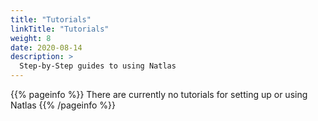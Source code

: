 ```yaml
---
title: "Tutorials"
linkTitle: "Tutorials"
weight: 8
date: 2020-08-14
description: >
  Step-by-Step guides to using Natlas
---
```


{{% pageinfo %}}
There are currently no tutorials for setting up or using Natlas
{{% /pageinfo %}}
